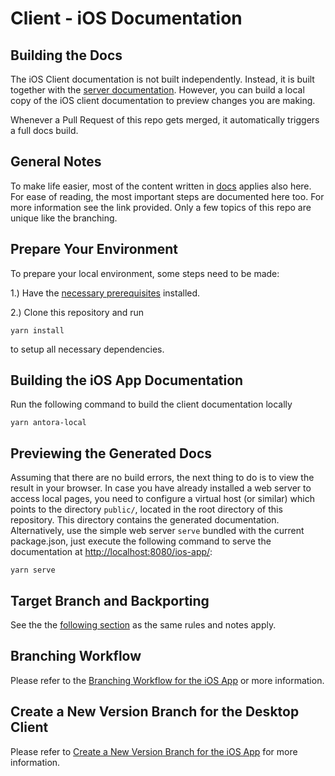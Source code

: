 # Client - iOS Documentation

## Building the Docs

The iOS Client documentation is not built independently. Instead, it is built together with the [server documentation](https://github.com/owncloud/docs/). However, you can build a local copy of the iOS client documentation to preview changes you are making.

Whenever a Pull Request of this repo gets merged, it automatically triggers a full docs build.

## General Notes

To make life easier, most of the content written in [docs](https://github.com/owncloud/docs#readme) applies also here. For ease of reading, the most important steps are documented here too. For more information see the link provided. Only a few topics of this repo are unique like the branching.

## Prepare Your Environment

To prepare your local environment, some steps need to be made:

1.) Have the [necessary prerequisites](https://github.com/owncloud/docs/blob/master/docs/build-the-docs.md#install-the-prerequisites) installed.

2.) Clone this repository and run
```
yarn install
```
to setup all necessary dependencies.

## Building the iOS App Documentation

Run the following command to build the client documentation locally

```
yarn antora-local
```

## Previewing the Generated Docs

Assuming that there are no build errors, the next thing to do is to view the result in your browser. In case you have already installed a web server to access local pages, you need to configure a virtual host (or similar) which points to the directory `public/`, located in the root directory of this repository. This directory contains the generated documentation. Alternatively, use the simple web server `serve` bundled with the current package.json, just execute the following command to serve the documentation at [http://localhost:8080/ios-app/](http://localhost:8080/ios-app/):

```
yarn serve
```

## Target Branch and Backporting

See the the [following section](https://github.com/owncloud/docs#target-branch-and-backporting) as the same rules and notes apply.

## Branching Workflow

Please refer to the [Branching Workflow for the iOS App](https://github.com/owncloud/docs-client-iOS-app/blob/master/docs/the-branching-workflow.md) or more information.

## Create a New Version Branch for the Desktop Client

Please refer to [Create a New Version Branch for the iOS App](https://github.com/owncloud/docs-client-ios-app/blob/master/docs/new-version-branch.md) for more information.
